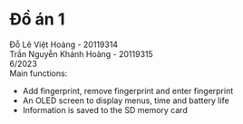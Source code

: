 # Đồ án 1
Đỗ Lê Việt Hoàng - 20119314 <br />
Trần Nguyễn Khánh Hoàng - 20119315 <br />
6/2023 <br />
Main functions:
- Add fingerprint, remove fingerprint and enter fingerprint
- An OLED screen to display menus, time and battery life
- Information is saved to the SD memory card
